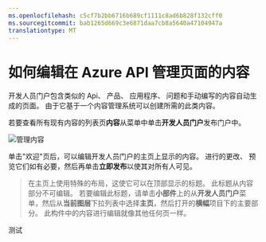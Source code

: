 ```yaml
---
ms.openlocfilehash: c5cf7b2bb6716b689cf1111c8ad6b828f132cff0
ms.sourcegitcommit: bab1265d669c3e6871daa7cb8a5640a47104947a
translationtype: MT
---
```

<properties 
    pageTitle="如何编辑在 Azure API 管理页面的内容" 
    description="如何编辑在 Azure API 管理页面的内容。" 
    services="api-management" 
    documentationCenter="" 
    authors="steved0x" 
    manager="dwrede" 
    editor=""/>

<tags 
    ms.service="api-management" 
    ms.workload="mobile" 
    ms.tgt_pltfrm="na" 
    ms.devlang="na" 
    ms.topic="article" 
    ms.date="06/16/2015" 
    ms.author="sdanie"/>

# 如何编辑在 Azure API 管理页面的内容

开发人员门户包含类似的 Api、 产品、 应用程序、 问题和手动编写的内容自动生成的页面。 由于它基于一个内容管理系统可以创建所需的此类内容。

若要查看所有现有内容的列表页**内容**从菜单中单击**开发人员门户**发布门户中。

![管理内容][api-management-howto-edit-contents-of-page-manage-content]

单击"欢迎"页后，可以编辑开发人员门户的主页上显示的内容。 进行的更改、 预览它们如有必要，然后再单击**立即发布**以使其对所有人可见。

> 在主页上使用特殊的布局，这使它可以在顶部显示的标题。 此标题从内容部分不可编辑。 若要编辑此标题，请单击**小部件**上的从**开发人员门户**菜单，然后从**当前图层**下拉列表中选择**主页**，然后打开的**横幅**项目下的主要部分。 此构件中的内容进行编辑就像其他任何页一样。


[下一步行动]: #next-steps

[管理门户]: https://manage.windowsazure.com/

[api-management-howto-edit-contents-of-page-manage-content]: ./media/api-management-howto-edit-contents-of-page/api-management-customization-manage-content.png

测试
